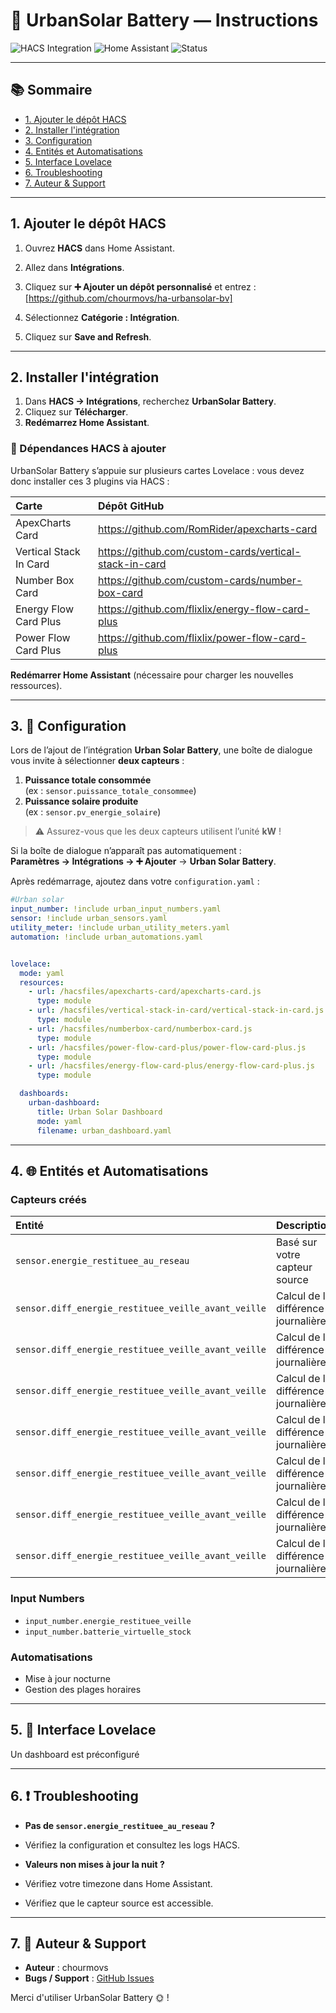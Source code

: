 # 🚀 UrbanSolar Battery — Instructions

![HACS Integration](https://img.shields.io/badge/HACS-Integration-blue?logo=home-assistant)
![Home Assistant](https://img.shields.io/badge/Compatible-Home%20Assistant-41BDF5?logo=home-assistant)
![Status](https://img.shields.io/badge/Status-Stable-brightgreen)

---

## 📚 Sommaire
- [1. Ajouter le dépôt HACS](#1-ajouter-le-dépôt-hacs)
- [2. Installer l'intégration](#2-installer-lintégration)
- [3. Configuration](#3-configuration)
- [4. Entités et Automatisations](#4-entités-et-automatisations)
- [5. Interface Lovelace](#5-interface-lovelace)
- [6. Troubleshooting](#6-troubleshooting)
- [7. Auteur & Support](#7-auteur--support)

---

## 1. Ajouter le dépôt HACS
1. Ouvrez **HACS** dans Home Assistant.
2. Allez dans **Intégrations**.
3. Cliquez sur **➕ Ajouter un dépôt personnalisé** et entrez :
[https://github.com/chourmovs/ha-urbansolar-bv]

4. Sélectionnez **Catégorie : Intégration**.
5. Cliquez sur **Save and Refresh**.

---


## 2. Installer l'intégration

1. Dans **HACS → Intégrations**, recherchez **UrbanSolar Battery**.
2. Cliquez sur **Télécharger**.
3. **Redémarrez Home Assistant**.

### 🔗 Dépendances HACS à ajouter

UrbanSolar Battery s’appuie sur plusieurs cartes Lovelace : vous devez donc installer ces 3 plugins via HACS  :

| Carte                         | Dépôt GitHub                                                     |
|:------------------------------|:-----------------------------------------------------------------|
| ApexCharts Card               | https://github.com/RomRider/apexcharts-card                     |
| Vertical Stack In Card        | https://github.com/custom-cards/vertical-stack-in-card          |
| Number Box Card               | https://github.com/custom-cards/number-box-card                 |
| Energy Flow Card Plus         | https://github.com/flixlix/energy-flow-card-plus                |
| Power Flow Card Plus          | https://github.com/flixlix/power-flow-card-plus                 |



**Redémarrer Home Assistant** (nécessaire pour charger les nouvelles ressources).

---



## 3. 🔧 Configuration

Lors de l’ajout de l’intégration **Urban Solar Battery**, une boîte de dialogue vous invite à sélectionner **deux capteurs** :

1. **Puissance totale consommée**  
   (ex : `sensor.puissance_totale_consommee`)
2. **Puissance solaire produite**  
   (ex : `sensor.pv_energie_solaire`)

> ⚠️ Assurez-vous que les deux capteurs utilisent l’unité **kW** !

Si la boîte de dialogue n’apparaît pas automatiquement :  
**Paramètres → Intégrations → ➕ Ajouter** → **Urban Solar Battery**.


Après redémarrage, ajoutez dans votre `configuration.yaml` :

```yaml
#Urban solar 
input_number: !include urban_input_numbers.yaml
sensor: !include urban_sensors.yaml
utility_meter: !include urban_utility_meters.yaml
automation: !include urban_automations.yaml


lovelace:
  mode: yaml
  resources:
    - url: /hacsfiles/apexcharts-card/apexcharts-card.js
      type: module
    - url: /hacsfiles/vertical-stack-in-card/vertical-stack-in-card.js
      type: module
    - url: /hacsfiles/numberbox-card/numberbox-card.js
      type: module
    - url: /hacsfiles/power-flow-card-plus/power-flow-card-plus.js
      type: module
    - url: /hacsfiles/energy-flow-card-plus/energy-flow-card-plus.js
      type: module

  dashboards:
    urban-dashboard:
      title: Urban Solar Dashboard
      mode: yaml
      filename: urban_dashboard.yaml
```
---

## 4. 🌐 Entités et Automatisations

### Capteurs créés
| Entité | Description |
|:---|:---|
| `sensor.energie_restituee_au_reseau` | Basé sur votre capteur source |
| `sensor.diff_energie_restituee_veille_avant_veille` | Calcul de la différence journalière |
| `sensor.diff_energie_restituee_veille_avant_veille` | Calcul de la différence journalière |
| `sensor.diff_energie_restituee_veille_avant_veille` | Calcul de la différence journalière |
| `sensor.diff_energie_restituee_veille_avant_veille` | Calcul de la différence journalière |
| `sensor.diff_energie_restituee_veille_avant_veille` | Calcul de la différence journalière |
| `sensor.diff_energie_restituee_veille_avant_veille` | Calcul de la différence journalière |
| `sensor.diff_energie_restituee_veille_avant_veille` | Calcul de la différence journalière |

### Input Numbers
- `input_number.energie_restituee_veille`
- `input_number.batterie_virtuelle_stock`

### Automatisations
- Mise à jour nocturne
- Gestion des plages horaires

---

## 5. 🎨 Interface Lovelace
Un dashboard est préconfiguré 

---

## 6. ❗ Troubleshooting

- **Pas de `sensor.energie_restituee_au_reseau` ?**
- Vérifiez la configuration et consultez les logs HACS.

- **Valeurs non mises à jour la nuit ?**
- Vérifiez votre timezone dans Home Assistant.
- Vérifiez que le capteur source est accessible.

---

## 7. 📝 Auteur & Support

- **Auteur** : chourmovs
- **Bugs / Support** : [GitHub Issues](https://github.com/chourmovs/ha-urbansolar-bv/issues)

Merci d'utiliser UrbanSolar Battery 🌞 !
